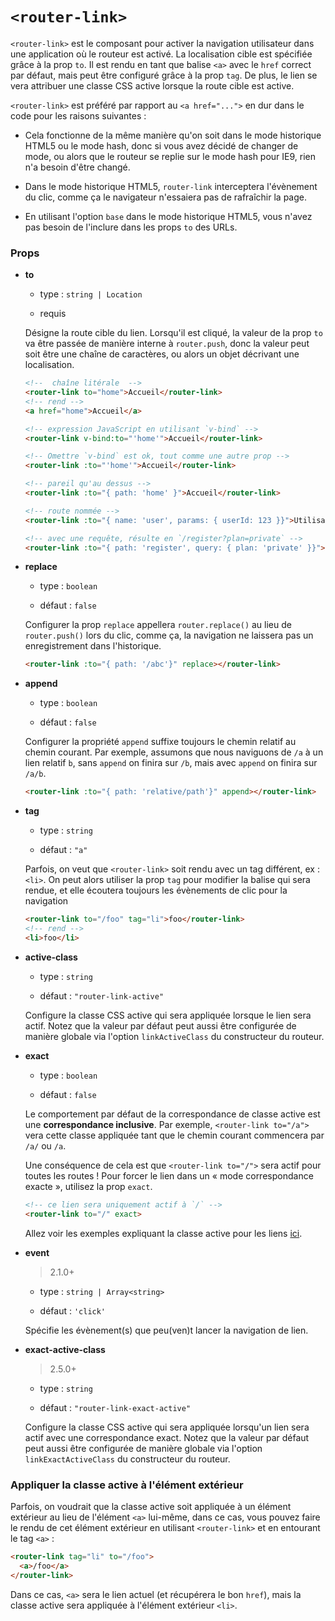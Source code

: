 # `<router-link>`

`<router-link>` est le composant pour activer la navigation utilisateur dans une application où le routeur est activé. La localisation cible est spécifiée grâce à la prop `to`. Il est rendu en tant que balise `<a>` avec le `href` correct par défaut, mais peut être configuré grâce à la prop `tag`. De plus, le lien se vera attribuer une classe CSS active lorsque la route cible est active.

`<router-link>` est préféré par rapport au `<a href="...">` en dur dans le code pour les raisons suivantes :

- Cela fonctionne de la même manière qu'on soit dans le mode historique HTML5 ou le mode hash, donc si vous avez décidé de changer de mode, ou alors que le routeur se replie sur le mode hash pour IE9, rien n'a besoin d'être changé.

- Dans le mode historique HTML5, `router-link` interceptera l'évènement du clic, comme ça le navigateur n'essaiera pas de rafraîchir la page.

- En utilisant l'option `base` dans le mode historique HTML5, vous n'avez pas besoin de l'inclure dans les props `to` des URLs. 

### Props

- **to**

  - type : `string | Location`

  - requis

   Désigne la route cible du lien. Lorsqu'il est cliqué, la valeur de la prop `to` va être passée de manière interne à `router.push`, donc la valeur peut soit être une chaîne de caractères, ou alors un objet décrivant une localisation.
  
  ``` html
  <!--  chaîne litérale  -->
  <router-link to="home">Accueil</router-link>
  <!-- rend -->
  <a href="home">Accueil</a>

  <!-- expression JavaScript en utilisant `v-bind` -->
  <router-link v-bind:to="'home'">Accueil</router-link>

  <!-- Omettre `v-bind` est ok, tout comme une autre prop -->
  <router-link :to="'home'">Accueil</router-link>

  <!-- pareil qu'au dessus -->
  <router-link :to="{ path: 'home' }">Accueil</router-link>

  <!-- route nommée -->
  <router-link :to="{ name: 'user', params: { userId: 123 }}">Utilisateur</router-link>

  <!-- avec une requête, résulte en `/register?plan=private` -->
  <router-link :to="{ path: 'register', query: { plan: 'private' }}">S'enregistrer</router-link>
  ```

- **replace**

  - type : `boolean`

  - défaut : `false`

  Configurer la prop `replace` appellera `router.replace()` au lieu de `router.push()` lors du clic, comme ça, la navigation ne laissera pas un enregistrement dans l'historique.

  ``` html
  <router-link :to="{ path: '/abc'}" replace></router-link>
  ```

- **append**

  - type : `boolean`

  - défaut : `false`

  Configurer la propriété `append` suffixe toujours le chemin relatif au chemin courant. Par exemple, assumons que nous naviguons de `/a` à un lien relatif `b`, sans `append` on finira sur `/b`, mais avec `append` on finira sur `/a/b`.
  
  ``` html
  <router-link :to="{ path: 'relative/path'}" append></router-link>
  ```

- **tag**

  - type : `string`

  - défaut : `"a"`

  Parfois, on veut que `<router-link>` soit rendu avec un tag différent, ex : `<li>`. On peut alors utiliser la prop `tag` pour modifier la balise qui sera rendue, et elle écoutera toujours les évènements de clic pour la navigation

  ``` html
  <router-link to="/foo" tag="li">foo</router-link>
  <!-- rend -->
  <li>foo</li>
  ```

- **active-class**

  - type : `string`

  - défaut : `"router-link-active"`

  Configure la classe CSS active qui sera appliquée lorsque le lien sera actif. Notez que la valeur par défaut peut aussi être configurée de manière globale via l'option `linkActiveClass` du constructeur du routeur.

- **exact**

  - type : `boolean`

  - défaut : `false`

  Le comportement par défaut de la correspondance de classe active est une **correspondance inclusive**. Par exemple, `<router-link to="/a">` vera cette classe appliquée tant que le chemin courant commencera par `/a/` ou `/a`.

  Une conséquence de cela est que `<router-link to="/">` sera actif pour toutes les routes ! Pour forcer le lien dans un « mode correspondance exacte », utilisez la prop `exact`.

  ``` html
  <!-- ce lien sera uniquement actif à `/` -->
  <router-link to="/" exact>
  ```
  
  Allez voir les exemples expliquant la classe active pour les liens [ici](https://jsfiddle.net/8xrk1n9f/).

- **event**

  > 2.1.0+

  - type : `string | Array<string>`

  - défaut : `'click'`

  Spécifie les évènement(s) que peu(ven)t lancer la navigation de lien.

- **exact-active-class**

  > 2.5.0+

  - type : `string`

  - défaut : `"router-link-exact-active"`

  Configure la classe CSS active qui sera appliquée lorsqu'un lien sera actif avec une correspondance exact. Notez que la valeur par défaut peut aussi être configurée de manière globale via l'option `linkExactActiveClass` du constructeur du routeur.

### Appliquer la classe active à l'élément extérieur

Parfois, on voudrait que la classe active soit appliquée à un élément extérieur au lieu de l'élément `<a>` lui-même, dans ce cas, vous pouvez faire le rendu de cet élément extérieur en utilisant `<router-link>` et en entourant le tag `<a>` :

``` html
<router-link tag="li" to="/foo">
  <a>/foo</a>
</router-link>
```

Dans ce cas, `<a>` sera le lien actuel (et récupérera le bon `href`), mais la classe active sera appliquée à l'élément extérieur `<li>`.
